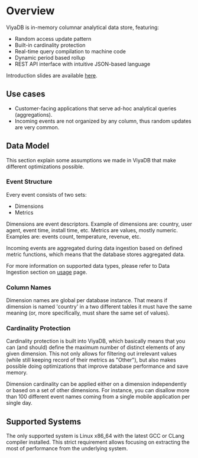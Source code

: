 Overview
========

ViyaDB is in-memory columnar analytical data store, featuring:

- Random access update pattern
- Built-in cardinality protection
- Real-time query compilation to machine code
- Dynamic period based rollup
- REST API interface with intuitive JSON-based language

Introduction slides are available [here](/slides/intro.html).

## Use cases

 * Customer-facing applications that serve ad-hoc analytical queries (aggregations).
 * Incoming events are not organized by any column, thus random updates are very common.

## Data Model

This section explain some assumptions we made in ViyaDB that make different optimizations possible.

### Event Structure

Every event consists of two sets:

 * Dimensions
 * Metrics
 
Dimensions are event descriptors. Example of dimensions are: country, user agent, event time, install time, etc. Metrics are values, mostly numeric. Examples are: events count, temperature, revenue, etc.

Incoming events are aggregated during data ingestion based on defined metric functions, which means that the database stores aggregated data.

For more information on supported data types, please refer to Data Ingestion section on [usage](/usage) page.

### Column Names

Dimension names are global per database instance. That means if dimension is named 'country' in a two different tables it must have the same meaning (or, more specifically, must share the same set of values).

### Cardinality Protection

Cardinality protection is built into ViyaDB, which basically means that you can (and should) define the maximum number of distinct elements of any given dimension. This not only allows for filtering out irrelevant values (while still keeping record of their metrics as "Other"), but also makes possible doing optimizations that improve database performance and save memory.

Dimension cardinality can be applied either on a dimension independently or based on a set of other dimensions. For instance, you can disallow more than 100 different event names coming from a single mobile application per single day.

## Supported Systems

The only supported system is Linux x86\_64 with the latest GCC or CLang compiler installed. This strict requirement allows focusing on extracting the most of performance from the underlying system.

